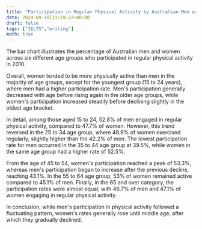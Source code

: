 ```yaml
---
title: "Participation in Regular Physical Activity by Australian Men and Women in 2010: A Comparative Analysis Across Age Groups"
date: 2024-09-18T21:59:22+08:00
draft: false
tags: ["IELTS","writing"]
math: true
---
```


The bar chart illustrates the percentage of Australian men and women across six different age groups who participated in regular physical activity in 2010.

Overall, women tended to be more physically active than men in the majority of age groups, except for the youngest group (15 to 24 years), where men had a higher participation rate. Men's participation generally decreased with age before rising again in the older age groups, while women's participation increased steadily before declining slightly in the oldest age bracket.

In detail, among those aged 15 to 24, 52.8% of men engaged in regular physical activity, compared to 47.7% of women. However, this trend reversed in the 25 to 34 age group, where 48.9% of women exercised regularly, slightly higher than the 42.2% of men. The lowest participation rate for men occurred in the 35 to 44 age group at 39.5%, while women in the same age group had a higher rate of 52.5%.

From the age of 45 to 54, women's participation reached a peak of 53.3%, whereas men's participation began to increase after the previous decline, reaching 43.1%. In the 55 to 64 age group, 53% of women remained active compared to 45.1% of men. Finally, in the 65 and over category, the participation rates were almost equal, with 46.7% of men and 47.1% of women engaging in regular physical activity.

In conclusion, while men's participation in physical activity followed a fluctuating pattern, women's rates generally rose until middle age, after which they gradually declined.
